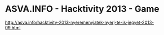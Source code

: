 ASVA.INFO - Hacktivity 2013 - Game
=============================

http://asva.info/hacktivity-2013-nyeremenyjatek-nyerj-te-is-jegyet-2013-09.html
